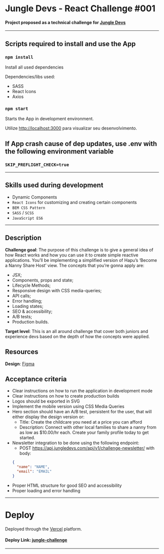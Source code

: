 # Jungle Devs - React Challenge #001

#### Project proposed as a technical challenge for [Jungle Devs](https://www.jungledevs.com/)

<hr/>

## Scripts required to install and use the App

### `npm install`

Install all used dependencies

Dependencies/libs used:

- SASS
- React Icons
- Axios

### `npm start`

Starts the App in development environment.

Utilize [http://localhost:3000](http://localhost:3000) para visualizar seu desenvolvimento.


## If App crash cause of dep updates, use .env with the following environment variable

### `SKIP_PREFLIGHT_CHECK=true`

<hr/>

## Skills used during development

- Dynamic Components
- `React Icons` for customizing and creating certain components
- `BEM CSS Pattern `
- `SASS` / `SCSS`
- `JavaScript ES6`

<hr/>

## Description

**Challenge goal**: The purpose of this challenge is to give a general idea of how React works and how you can use it to create simple reactive applications. You’ll be implementing a simplified version of Hapu’s ‘Become a Nanny Share Host’ view. The concepts that you’re gonna apply are:

- JSX;
- Components, props and state;
- Lifecycle Methods;
- Responsive design with CSS media-queries;
- API calls;
- Error handling;
- Loading states;
- SEO & accessibility;
- A/B tests;
- Production builds.

**Target level**: This is an all around challenge that cover both juniors and experience devs based on the depth of how the concepts were applied.

## Resources

**Design**: [Figma](https://www.figma.com/file/iBxoiuoSXy3SiOAnwXo2Np/Frontend-%E2%80%93-Challenge-1)

## Acceptance criteria

- Clear instructions on how to run the application in development mode
- Clear instructions on how to create production builds
- Logos should be exported in SVG
- Implement the mobile version using CSS Media Queries
- Hero section should have an A/B test, persistent for the user, that will either display the design version or:
  - Title: Create the childcare you need at a price you can afford
  - Description: Connect with other local families to share a nanny from as low as $10.00/hr each. Create your family profile today to get started.
- Newsletter integration to be done using the following endpoint:
  - POST https://api.jungledevs.com/api/v1/challenge-newsletter/ with body:
  ```json
  {
    "name": "NAME",
    "email": "EMAIL"
  }
  ```
- Proper HTML structure for good SEO and accessibility
- Proper loading and error handling

<hr/>

# Deploy

#### 
Deployed through the [Vercel](https://vercel.com/) platform. 
#### Deploy Link: <a href="https://jungle-challenge-pi.vercel.app/">jungle-challenge</a>

<hr/>
